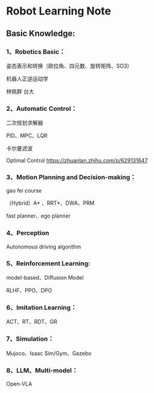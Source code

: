 # Robot Learning Note


## Basic Knowledge:


### 1、Robotics Basic：

姿态表示和转换（欧拉角、四元数、旋转矩阵、SO3）

机器人正逆运动学

林佩群 台大


### 2、Automatic Control：

二次规划求解器

PID、MPC、LQR

卡尔曼滤波

Optimal Control https://zhuanlan.zhihu.com/p/629131647


### 3、Motion Planning and Decision-making：

gao fei course

（Hybrid）A* 、RRT*、DWA、PRM

fast planner、ego planner

### 4、Perception

Autonomous driving algorithm


### 5、Reinforcement Learning:

model-based、Diffusion Model

RLHF、PPO、DPO


### 6、Imitation Learning：

ACT、RT、RDT、GR


### 7、Simulation：

Mujoco、Isaac Sim/Gym、Gazebo


### 8、LLM、Multi-model：

Open-VLA